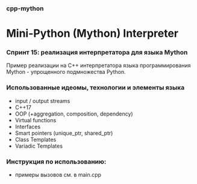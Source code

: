 ### cpp-mython
# Mini-Python (Mython) Interpreter
### Спринт 15: реализация интерпретатора для языка Mython
Пример реализации на С++ интерпретатора языка программирования Mython - упрощенного подмножества Python.

### Использованные идеомы, технологии и элементы языка

- input / output streams
- C++17
- OOP (+aggregation, composition, dependency)
- Virtual functions
- Interfaces
- Smart pointers (unique_ptr, shared_ptr)
- Class Templates
- Variadic Templates

### Инструкция по использованию:
- примеры вызовов см. в main.cpp
